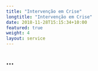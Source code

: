 ```yaml
---
title: "Intervenção em Crise"
longtitle: "Intervenção em Crise"
date: 2018-11-28T15:15:34+10:00
featured: true
weight: 4
layout: service
---
```


## ...